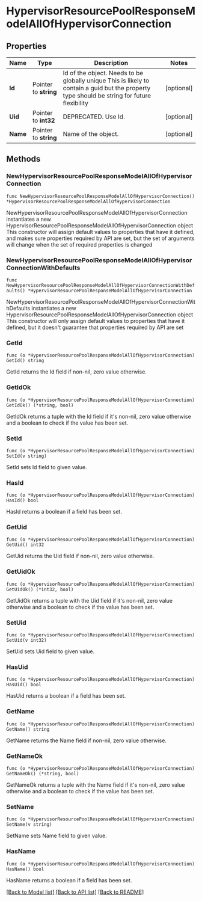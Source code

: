 # HypervisorResourcePoolResponseModelAllOfHypervisorConnection

## Properties

Name | Type | Description | Notes
------------ | ------------- | ------------- | -------------
**Id** | Pointer to **string** | Id of the object. Needs to be globally unique This is likely to contain a guid but the property type should be string for future flexibility | [optional] 
**Uid** | Pointer to **int32** | DEPRECATED. Use Id. | [optional] 
**Name** | Pointer to **string** | Name of the object. | [optional] 

## Methods

### NewHypervisorResourcePoolResponseModelAllOfHypervisorConnection

`func NewHypervisorResourcePoolResponseModelAllOfHypervisorConnection() *HypervisorResourcePoolResponseModelAllOfHypervisorConnection`

NewHypervisorResourcePoolResponseModelAllOfHypervisorConnection instantiates a new HypervisorResourcePoolResponseModelAllOfHypervisorConnection object
This constructor will assign default values to properties that have it defined,
and makes sure properties required by API are set, but the set of arguments
will change when the set of required properties is changed

### NewHypervisorResourcePoolResponseModelAllOfHypervisorConnectionWithDefaults

`func NewHypervisorResourcePoolResponseModelAllOfHypervisorConnectionWithDefaults() *HypervisorResourcePoolResponseModelAllOfHypervisorConnection`

NewHypervisorResourcePoolResponseModelAllOfHypervisorConnectionWithDefaults instantiates a new HypervisorResourcePoolResponseModelAllOfHypervisorConnection object
This constructor will only assign default values to properties that have it defined,
but it doesn't guarantee that properties required by API are set

### GetId

`func (o *HypervisorResourcePoolResponseModelAllOfHypervisorConnection) GetId() string`

GetId returns the Id field if non-nil, zero value otherwise.

### GetIdOk

`func (o *HypervisorResourcePoolResponseModelAllOfHypervisorConnection) GetIdOk() (*string, bool)`

GetIdOk returns a tuple with the Id field if it's non-nil, zero value otherwise
and a boolean to check if the value has been set.

### SetId

`func (o *HypervisorResourcePoolResponseModelAllOfHypervisorConnection) SetId(v string)`

SetId sets Id field to given value.

### HasId

`func (o *HypervisorResourcePoolResponseModelAllOfHypervisorConnection) HasId() bool`

HasId returns a boolean if a field has been set.

### GetUid

`func (o *HypervisorResourcePoolResponseModelAllOfHypervisorConnection) GetUid() int32`

GetUid returns the Uid field if non-nil, zero value otherwise.

### GetUidOk

`func (o *HypervisorResourcePoolResponseModelAllOfHypervisorConnection) GetUidOk() (*int32, bool)`

GetUidOk returns a tuple with the Uid field if it's non-nil, zero value otherwise
and a boolean to check if the value has been set.

### SetUid

`func (o *HypervisorResourcePoolResponseModelAllOfHypervisorConnection) SetUid(v int32)`

SetUid sets Uid field to given value.

### HasUid

`func (o *HypervisorResourcePoolResponseModelAllOfHypervisorConnection) HasUid() bool`

HasUid returns a boolean if a field has been set.

### GetName

`func (o *HypervisorResourcePoolResponseModelAllOfHypervisorConnection) GetName() string`

GetName returns the Name field if non-nil, zero value otherwise.

### GetNameOk

`func (o *HypervisorResourcePoolResponseModelAllOfHypervisorConnection) GetNameOk() (*string, bool)`

GetNameOk returns a tuple with the Name field if it's non-nil, zero value otherwise
and a boolean to check if the value has been set.

### SetName

`func (o *HypervisorResourcePoolResponseModelAllOfHypervisorConnection) SetName(v string)`

SetName sets Name field to given value.

### HasName

`func (o *HypervisorResourcePoolResponseModelAllOfHypervisorConnection) HasName() bool`

HasName returns a boolean if a field has been set.


[[Back to Model list]](../README.md#documentation-for-models) [[Back to API list]](../README.md#documentation-for-api-endpoints) [[Back to README]](../README.md)


